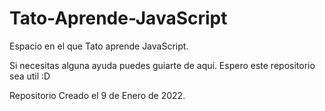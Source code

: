 # Tato-Aprende-JavaScript

Espacio en el que Tato aprende JavaScript.

Si necesitas alguna ayuda puedes guiarte de aquí. Espero este repositorio sea util :D


Repositorio Creado el 9 de Enero de 2022.
